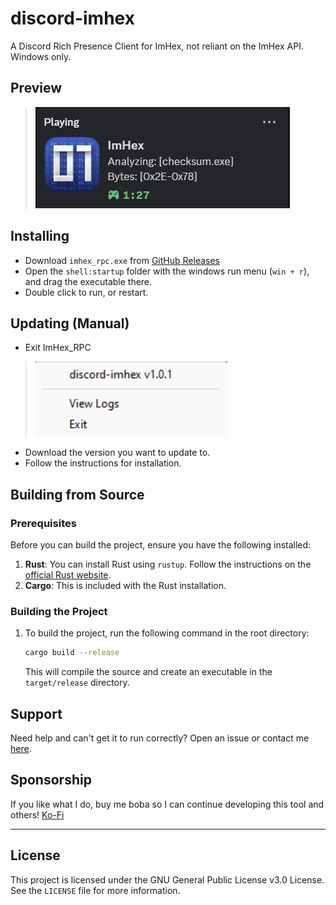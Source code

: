# discord-imhex

A Discord Rich Presence Client for ImHex, not reliant on the ImHex API. 
Windows only.

## Preview

> ![RPC](img/examplerpc.png?raw=true)

## Installing

- Download `imhex_rpc.exe` from [GitHub Releases](https://github.com/Atropa-Solanaceae/ImHex-Discord-RPC/releases/latest)
- Open the `shell:startup` folder with the windows run menu (`win + r`), and drag the executable there.
- Double click to run, or restart.

## Updating (Manual)

- Exit ImHex_RPC

> ![exit](img/exit.png?raw=true)

- Download the version you want to update to.
- Follow the instructions for installation.

## Building from Source

### Prerequisites

Before you can build the project, ensure you have the following installed:

1. **Rust**: You can install Rust using `rustup`. Follow the instructions on the [official Rust website](https://www.rust-lang.org/tools/install).
2. **Cargo**: This is included with the Rust installation.

### Building the Project

1. To build the project, run the following command in the root directory:

   ```bash
   cargo build --release
   ```

   This will compile the source and create an executable in the `target/release` directory.

## Support

Need help and can't get it to run correctly? Open an issue or contact me [here](https://solanaceae.xyz/).

## Sponsorship

If you like what I do, buy me boba so I can continue developing this tool and others!
[Ko-Fi](https://ko-fi.com/solanaceae)

---

## License

This project is licensed under the GNU General Public License v3.0 License. See the `LICENSE` file for more information.